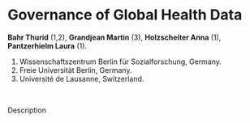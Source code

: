 # Governance of Global Health Data
**Bahr Thurid** (1,2), **Grandjean Martin** (3), **Holzscheiter Anna** (1), **Pantzerhielm Laura** (1).

1. Wissenschaftszentrum Berlin für Sozialforschung, Germany.
2. Freie Universität Berlin, Germany.
3. Université de Lausanne, Switzerland.

<br>

Description

